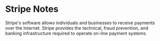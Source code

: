 # Stripe Notes

Stripe's software allows individuals and businesses to receive payments over the
Internet.  Stripe provides the technical, fraud prevention, and banking
infrastructure required to operate on-line payment systems.
